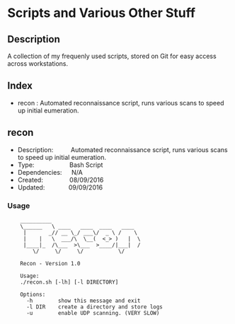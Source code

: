 # Scripts and Various Other Stuff
## Description
A collection of my frequenly used scripts, stored on Git for easy access across workstations.

## Index
- recon : Automated reconnaissance script, runs various scans to speed up initial eumeration.

## recon
+ Description: &emsp; &emsp; Automated reconnaissance script, runs various scans to speed up initial eumeration.  
+ Type: &emsp; &emsp; &emsp; &emsp; &nbsp;Bash Script  
+ Dependencies: &emsp; N/A  
+ Created:&emsp;&emsp;&emsp;&emsp; 08/09/2016  
+ Updated:&emsp; &emsp; &emsp; 09/09/2016 

### Usage

		__________                            
		\______   \ ____   ____  ____   ____  
		 |       _// __ \_/ ___\/  _ \ /    \ 
		 |    |   \  ___/\  \__(  <_> )   |  \
		 |____|_  /\___  >\___  >____/|___|  /
			\/     \/     \/           \/ 
	
		Recon - Version 1.0
	
		Usage:
		./recon.sh [-lh] [-l DIRECTORY]
	
		Options:
		  -h   		show this message and exit
		  -l DIR	create a directory and store logs
		  -u    	enable UDP scanning. (VERY SLOW)

